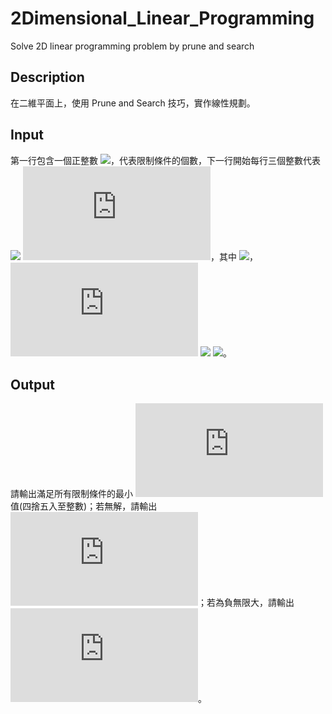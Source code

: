 # 2Dimensional_Linear_Programming
Solve 2D linear programming problem by prune and search

## Description
在二維平面上，使用 Prune and Search 技巧，實作線性規劃。

## Input
第一行包含一個正整數 ![](https://latex.codecogs.com/gif.latex?n\leq10^5)，代表限制條件的個數，下一行開始每行三個整數代表 
![](https://latex.codecogs.com/gif.latex?ax+by\leq) ![](https://latex.codecogs.com/gif.latex?c)，其中 ![](https://latex.codecogs.com/gif.latex?a^2+b^2>0)，
 ![](https://latex.codecogs.com/gif.latex?-300)  ![](https://latex.codecogs.com/gif.latex?\leq) ![](https://latex.codecogs.com/gif.latex?a,b,c\leq300)。

## Output
請輸出滿足所有限制條件的最小 ![](https://latex.codecogs.com/gif.latex?y) 值(四捨五入至整數)；若無解，請輸出 ![](https://latex.codecogs.com/gif.latex?NA)；若為負無限大，請輸出 
![](https://latex.codecogs.com/gif.latex?-)。


